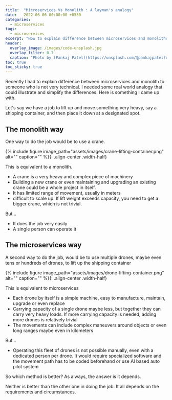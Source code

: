 ```yaml
---
title:  "Microservices Vs Monolith : A layman's analogy"
date:   2022-06-06 00:00:00 +0530
categories: 
  - microservices 
tags: 
  - microservices
excerpt: "How to explain difference between microservices and monoliths to a non-technical person"
header:
  overlay_image: /images/code-unsplash.jpg
  overlay_filter: 0.7
  caption: "Photo by [Pankaj Patel](https://unsplash.com/@pankajpatel?utm_source=unsplash&utm_medium=referral&utm_content=creditCopyText) on [Unsplash](https://unsplash.com/s/photos/programming?utm_source=unsplash&utm_medium=referral&utm_content=creditCopyText)"
toc: true
toc_sticky: true
---
```


Recently I had to explain difference between microservices and monolith to someone who is not very technical. I needed some real world analogy that could illustrate and simplify the differences. Here is something I came up with.

Let's say we have a job to lift up and move something very heavy, say a shipping container, and then place it down at a designated spot.

## The monolith way

One way to do the job would be to use a crane. 

{% include figure image_path="assets/images/crane-lifting-container.png" alt="" caption="" %}{: .align-center .width-half}

This is equivalent to a monolith.
- A crane is a very heavy and complex piece of machinery
- Building a new crane or even maintaining and upgrading an existing crane could be a whole project in itself.
- It has limited range of movement, usually in meters
- difficult to scale up. If lift weight exceeds capacity, you need to get a bigger crane, which is not trivial.

But...
- It does the job very easily
- A single person can operate it

## The microservices way

A second way to do the job, would be to use multiple drones, maybe even tens or hundreds of drones, to lift up the shipping container

{% include figure image_path="assets/images/drone-lifting-container.png" alt="" caption="" %}{: .align-center .width-half}

This is equivalent to microservices

- Each drone by itself is a simple machine, easy to manufacture, maintain, upgrade or even replace
- Carrying capacity of a single drone maybe less, but together they can carry very heavy loads. If more carrying capacity is needed, adding more drones is relatively trivial
- The movements can include complex maneuvers around objects or even long ranges maybe even in kilometers

But...
- Operating this fleet of drones is not possible manually, even with a dedicated person per drone. It would require specialized software and the movement path has to be coded beforehand or use AI based auto pilot system


So which method is better? As always, the answer is it depends.

Neither is better than the other one in doing the job. It all depends on the requirements and circumstances.